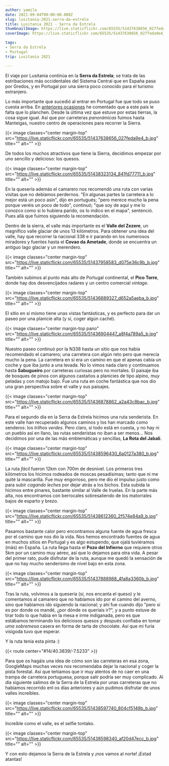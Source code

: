 ```yaml
---
author: yamila
date: 2021-09-04T00:00:00.000Z
slug: lusitania-2021-serra-da-estrela
title: Lusitania 2021 - Serra da Estrela
thumbnailImage: https://live.staticflickr.com/65535/51437638656_027feda9e4_z.jpg
coverImage: https://live.staticflickr.com/65535/51437638656_027feda9e4_b.jpg

tags:
- Serra da Estrela
- Portugal
trip: Lusitania 2021

---
```


El viaje por Lusitania continúa en la **Serra da Estrela**; se trata de las estribaciones más occidentales del Sistema Central que en España pasa por Gredos, y en Portugal por una sierra poco conocido para el turismo extranjero.

<!--more-->

Lo más importante que sucedió al entrar en Portugal fue que todo se puso cuesta arriba. En <a href="/tags/portugal" target="_new">anteriores ocasiones</a> he comentado que a este país le falta que lo planchen. Desde la última vez que estuve por estas tierras, la cosa sigue igual. Así que por carreteras _panorámicas_ fuimos hasta Manteigas, nuestro centro de operaciones para recorrer la Sierra.

{{< image classes="center margin-top" src="https://live.staticflickr.com/65535/51437638656_027feda9e4_b.jpg" title="" alt="" >}}

De todos los muchos atractivos que tiene la Sierra, decidimos empezar por uno sencillo y delicioso: los quesos.

{{< image classes="center margin-top" src="https://live.staticflickr.com/65535/51438323134_841fd77711_b.jpg" title="" alt="" >}}

En la quesería además el camarero nos recomendó una ruta con varias visitas que no debíamos perdernos. "En algunas partes la carretera a lo mejor está un poco asín", dijo en portugués; "pero merece mucho la pena porque veréis un poco de todo", continuó; "que soy de aquí y me lo conozco como si lo hubiera parido, os lo indico en el mapa", sentenció. Pues allá que fuimos siguiendo la recomendación.

Dentro de la sierra, el valle más importante es el **Valle del Zezere**, un magnífico valle glaciar de unos 13 kilómetros. Para obtener una idea del valle, hay que recorrer la nacional 338 e ir parando en los numerosos miradores y fuentes hasta el **Covao da Ametade**, donde se encuentra un antiguo lago glaciar y un merendero.

{{< image classes="center margin-top" src="https://live.staticflickr.com/65535/51437958583_d075e36c9b_b.jpg" title="" alt="" >}}

También subimos al punto más alto de Portugal continental, el **Pico Torre**, donde hay dos desvencijados radares y un centro comercial _vintage_.

{{< image classes="center margin-top" src="https://live.staticflickr.com/65535/51436889327_d652a5aeba_b.jpg" title="" alt="" >}}

El sitio en sí mismo tiene unas vistas fantásticas, y es perfecto para dar un paseo por una planicie alta (y sí, coger algún caché).

{{< image classes="center margin-top pano" src="https://live.staticflickr.com/65535/51436904447_a8f4a789a5_b.jpg" title="" alt="" >}}

Nuestro paseo continuó por la N338 hasta un sitio que nos había recomendado el camarero; una carretera con algún reto pero que merecía mucho la pena. La carretera en sí era un camino en que el apenas cabía un coche y que iba junto a una levada. No lo vimos nada claro y continuamos hasta **Sabugueiro** por carreteras curiosas pero no mortales. El paisaje iba de bosques de pinos con algunos castaños a planicies de tipo alpino, muy peladas y con matojo bajo. Fue una ruta en coche fantástica que nos dio una gran perspectiva sobre el valle y sus paisajes.

{{< image classes="center margin-top" src="https://live.staticflickr.com/65535/51436878862_a2a43c8bac_b.jpg" title="" alt="" >}}

Para el segundo día en la Serra da Estrela hicimos una ruta senderista. En este valle han recuperado algunos caminos y los han marcado como senderos: los _trilhos verdes_. Pero claro, si todo está en cuesta, y no hay ni un pueblo así en llano, las rutas senderistas no iban a ser menos... Nos decidimos por una de las más emblemáticas y sencillas, **La Rota del Jabali**.

{{< image classes="center margin-top" src="https://live.staticflickr.com/65535/51438596430_6a0127a380_b.jpg" title="" alt="" >}}

La ruta _fácil_ fueron 12km con 700m de desnivel. Los primeros tres kilómetros los hicimos rodeados de moscas pesadísimas; tanto que ni me quité la mascarilla. Fue muy engorroso, pero me dio el impulso justo como para subir _cagando leches_ por dejar atrás a los bichos. Esta subida la hicimos entre pinares, bastante similar al Valle de Iruelas. En la parte más alta, nos encontramos con berrocales sobresaliendo de los matorrales bajos de esparto y brezo.

{{< image classes="center margin-top" src="https://live.staticflickr.com/65535/51438612360_2f574e84a9_b.jpg" title="" alt="" >}}

Pasamos bastante calor pero encontramos alguna fuente de agua fresca por el camino que nos dio la vida. Nos hemos encontrado fuentes de agua en muchos sitios en Portugal y es algo estupendo, que ojalá tuviéramos (más) en España. La ruta llega hasta el **Pozo del Infierno** que requiere otros 5km por un camino muy aéreo, así que lo dejamos para otra vida. A pesar del primer rato, pude disfrutar de la ruta, aunque me quedó la sensación de que no hay mucho senderismo de nivel bajo en esta zona.

{{< image classes="center margin-top" src="https://live.staticflickr.com/65535/51437888988_4fa8a3360b_b.jpg" title="" alt="" >}}

Tras la ruta, volvimos a la quesería (sí, nos encanta el queso) y le comentamos al camarero que no habíamos ido por el camino del averno, sino que habíamos ido siguiendo la nacional; y ahí fue cuando dijo "pero si es por donde os mandé, ¿por dónde os queríais ir?", y a punto estuve de tirar todo lo que había en la mesa e irme indiganada, pero es que estábamos terminando los deliciosos quesos y después confiaba en tomar _uma sobremesa_ casera en forma de tarta de chocolate. Así que mi furia visigoda tuvo que esperar.

Y la ruta tenía esta pinta :)

{{< route center="#14/40.3839/-7.5233" >}}

Para que os hagáis una idea de cómo son las carreteras en esa zona, GoogleMaps muchas veces nos recomendaba dejar la nacional y coger la pista forestal. Así que teńiamos que ir muy atentos de no caer en una trampa de carretera portuguesa, porque salir podría ser muy complicado. Al día siguiente salimos de la Serra de la Estrela por unas carreteras que no habíamos recorrido enl os días anteriores y aún pudimos disfrutar de unos valles increíbles.

{{< image classes="center margin-top" src="https://live.staticflickr.com/65535/51438597740_804cf5149b_b.jpg" title="" alt="" >}}

Increíble como el valle, es el selfie tontako.

{{< image classes="center margin-top" src="https://live.staticflickr.com/65535/51438598340_af20d47ecc_b.jpg" title="" alt="" >}}

Y con esto dejamos la Serra de la Estrela y ¡nos vamos al norte! ¡Estad atantas!

